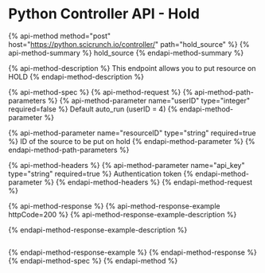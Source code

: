 # Python Controller API - Hold

{% api-method method="post" host="https://python.scicrunch.io/controller/" path="hold\_source" %}
{% api-method-summary %}
hold\_source
{% endapi-method-summary %}

{% api-method-description %}
This endpoint allows you to put resource on HOLD
{% endapi-method-description %}

{% api-method-spec %}
{% api-method-request %}
{% api-method-path-parameters %}
{% api-method-parameter name="userID" type="integer" required=false %}
Default auto\_run \(userID = 4\)
{% endapi-method-parameter %}

{% api-method-parameter name="resourceID" type="string" required=true %}
ID of the source to be put on hold
{% endapi-method-parameter %}
{% endapi-method-path-parameters %}

{% api-method-headers %}
{% api-method-parameter name="api\_key" type="string" required=true %}
Authentication token 
{% endapi-method-parameter %}
{% endapi-method-headers %}
{% endapi-method-request %}

{% api-method-response %}
{% api-method-response-example httpCode=200 %}
{% api-method-response-example-description %}

{% endapi-method-response-example-description %}

```

```
{% endapi-method-response-example %}
{% endapi-method-response %}
{% endapi-method-spec %}
{% endapi-method %}



